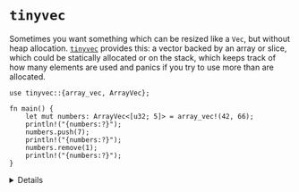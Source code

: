 # `tinyvec`

Sometimes you want something which can be resized like a `Vec`, but without heap allocation.
[`tinyvec`][1] provides this: a vector backed by an array or slice, which could be statically
allocated or on the stack, which keeps track of how many elements are used and panics if you try to
use more than are allocated.
<!-- mdbook-xgettext: skip -->
```rust,editable,compile_fail
use tinyvec::{array_vec, ArrayVec};

fn main() {
    let mut numbers: ArrayVec<[u32; 5]> = array_vec!(42, 66);
    println!("{numbers:?}");
    numbers.push(7);
    println!("{numbers:?}");
    numbers.remove(1);
    println!("{numbers:?}");
}
```

<details>

* `tinyvec` requires that the element type implement `Default` for initialisation.
* The Rust Playground includes `tinyvec`, so this example will run fine inline.

</details>

[1]: https://crates.io/crates/tinyvec
